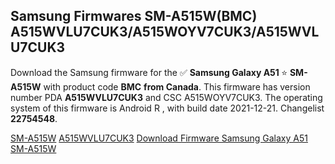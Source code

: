 <h2>Samsung Firmwares SM-A515W(BMC) A515WVLU7CUK3/A515WOYV7CUK3/A515WVLU7CUK3</h2>
Download the Samsung firmware for the ✅ <strong>Samsung Galaxy A51 </strong> ⭐ <strong>SM-A515W</strong> with product code <strong>BMC</strong> <strong> from Canada</strong>. This firmware has version number PDA <strong>A515WVLU7CUK3</strong> and CSC A515WOYV7CUK3. The operating system of this firmware is Android R , with build date 2021-12-21. Changelist <strong>22754548</strong>.

[SM-A515W](https://samfirm.shop/samsung/model/SM-A515W)
[A515WVLU7CUK3](https://samfirm.shop/samsung/pda/A515WVLU7CUK3)
[Download Firmware Samsung Galaxy A51 SM-A515W](https://samfirm.shop/samsung/firmware/483778)
